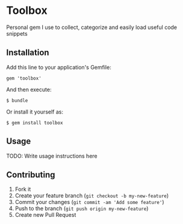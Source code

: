 # Toolbox

Personal gem I use to collect, categorize and easily load useful code snippets

## Installation

Add this line to your application's Gemfile:

    gem 'toolbox'

And then execute:

    $ bundle

Or install it yourself as:

    $ gem install toolbox

## Usage

TODO: Write usage instructions here

## Contributing

1. Fork it
2. Create your feature branch (`git checkout -b my-new-feature`)
3. Commit your changes (`git commit -am 'Add some feature'`)
4. Push to the branch (`git push origin my-new-feature`)
5. Create new Pull Request
